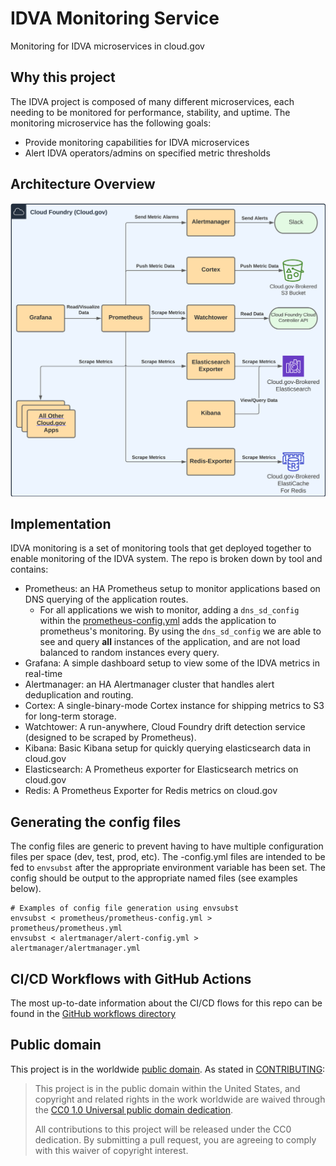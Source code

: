 # IDVA Monitoring Service
Monitoring for IDVA microservices in cloud.gov

## Why this project
The IDVA project is composed of many different microservices, each needing to
be monitored for performance, stability, and uptime. The monitoring
microservice has the following goals:
* Provide monitoring capabilities for IDVA microservices
* Alert IDVA operators/admins on specified metric thresholds

## Architecture Overview
![architecture-diagram](.github/monitoring-architecture.svg)

## Implementation
IDVA monitoring is a set of monitoring tools that get deployed together to enable
monitoring of the IDVA system. The repo is broken down by tool and contains:
* Prometheus: an HA Prometheus setup to monitor applications based on DNS querying
of the application routes. 
  * For all applications we wish to monitor, adding a `dns_sd_config` within the
  [prometheus-config.yml](#prometheus-config.yml) adds the application to prometheus's
  monitoring. By using the `dns_sd_config` we are able to see and query **all** instances
  of the application, and are not load balanced to random instances every query.
* Grafana: A simple dashboard setup to view some of the IDVA metrics in real-time
* Alertmanager: an HA Alertmanager cluster that handles alert deduplication and routing.
* Cortex: A single-binary-mode Cortex instance for shipping metrics to S3 for long-term storage.
* Watchtower: A run-anywhere, Cloud Foundry drift detection service (designed to be scraped by Prometheus).
* Kibana: Basic Kibana setup for quickly querying elasticsearch data in cloud.gov
* Elasticsearch: A Prometheus exporter for Elasticsearch metrics on cloud.gov
* Redis: A Prometheus Exporter for Redis metrics on cloud.gov

## Generating the config files
The config files are generic to prevent having to have multiple configuration files
per space (dev, test, prod, etc). The <tool-name>-config.yml files are intended to be
fed to `envsubst` after the appropriate environment variable has been set. The config
should be output to the appropriate named files (see examples below).
```shell
# Examples of config file generation using envsubst
envsubst < prometheus/prometheus-config.yml > prometheus/prometheus.yml
envsubst < alertmanager/alert-config.yml > alertmanager/alertmanager.yml
```

## CI/CD Workflows with GitHub Actions
The most up-to-date information about the CI/CD flows for this repo can be found in the
[GitHub workflows directory](https://github.com/18F/identity-idva-monitoring/tree/main/.github/workflows)

## Public domain

This project is in the worldwide [public domain](LICENSE.md). As stated in
[CONTRIBUTING](CONTRIBUTING.md):

> This project is in the public domain within the United States, and copyright
and related rights in the work worldwide are waived through the
[CC0 1.0 Universal public domain dedication](https://creativecommons.org/publicdomain/zero/1.0/).
>
> All contributions to this project will be released under the CC0 dedication.
By submitting a pull request, you are agreeing to comply with this waiver of
copyright interest.
